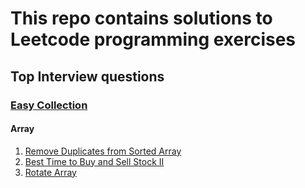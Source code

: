 # This repo contains solutions to Leetcode programming exercises

## Top Interview questions

### [Easy Collection](https://leetcode.com/explore/interview/card/top-interview-questions-easy/)

#### Array

1. [Remove Duplicates from Sorted Array](https://leetcode.com/explore/interview/card/top-interview-questions-easy/92/array/727/)
2. [Best Time to Buy and Sell Stock II](https://leetcode.com/explore/interview/card/top-interview-questions-easy/92/array/564/)
3. [Rotate Array](https://leetcode.com/explore/interview/card/top-interview-questions-easy/92/array/646/)
